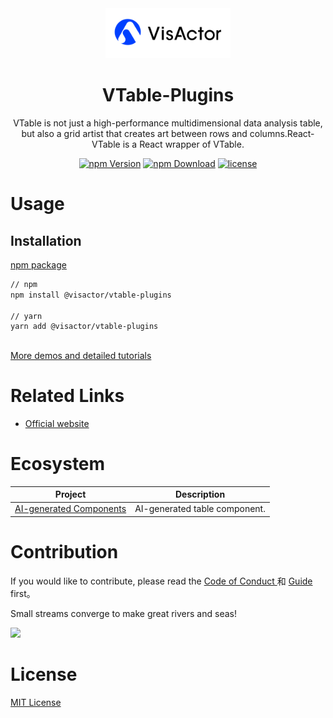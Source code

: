 <div align="center">
  <a href="" target="_blank">
    <img alt="VisActor Logo" width="200" src="https://github.com/VisActor/.github/blob/main/profile/500_200.svg"/>
  </a>
</div>

<div align="center">
  <h1>VTable-Plugins</h1>
</div>

<div align="center">

VTable is not just a high-performance multidimensional data analysis table, but also a grid artist that creates art between rows and columns.React-VTable is a React wrapper of VTable.

[![npm Version](https://img.shields.io/npm/v/@visactor/vtable.svg)](https://www.npmjs.com/package/@visactor/react-vtable)
[![npm Download](https://img.shields.io/npm/dm/@visactor/vtable.svg)](https://www.npmjs.com/package/@visactor/react-vvtable)
[![license](https://img.shields.io/badge/license-MIT-blue.svg)](https://github.com/visactor/vtable/blob/main/LICENSE)

</div>

# Usage

## Installation

[npm package](https://www.npmjs.com/package/@visactor/vtable-search)

```bash
// npm
npm install @visactor/vtable-plugins

// yarn
yarn add @visactor/vtable-plugins
```

##

[More demos and detailed tutorials](https://visactor.io/vtable)

# Related Links

- [Official website](https://visactor.io/vtable)

# Ecosystem

| Project                                                     | Description                                                                            |
| ----------------------------------------------------------- | -------------------------------------------------------------------------------------- |
| [AI-generated Components](https://visactor.io/ai-vtable)    | AI-generated table component.                                                          |

# Contribution

If you would like to contribute, please read the [Code of Conduct ](./CODE_OF_CONDUCT.md) 和 [ Guide](./CONTRIBUTING.zh-CN.md) first。

Small streams converge to make great rivers and seas!

<a href="https://github.com/visactor/vtable/graphs/contributors"><img src="https://contrib.rocks/image?repo=visactor/vtable" /></a>

# License

[MIT License](./LICENSE)
